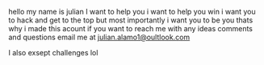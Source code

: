 hello my name is julian
I want to help you
i want to help you win
i want you to hack and get to the top
but most importantly
i want you to be you
thats why i made this acount
if you want to reach me with any 
ideas
comments
and
questions
email me at julian.alamo1@oultlook.com

I also exsept challenges lol
